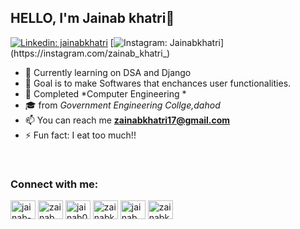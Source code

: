 ## HELLO, I'm Jainab khatri👋

[![Linkedin: jainabkhatri](https://img.shields.io/badge/-jainabkhatri-blue?style=flat-square&logo=Linkedin&logoColor=white&link=https://www.linkedin.com/in/jainab-khatri/)](https://www.linkedin.com/in/jainab-khatri/)
[![Instagram: Jainabkhatri](https://img.shields.io/badge/Jainabkhatri-red?&style=flat-square&logo=instagram&logoColor=white&link=https://instagram.com/zainab_khatri_)](https://instagram.com/zainab_khatri_)

- 🔭 Currently learning on DSA and Django
- 🌱 Goal is to make Softwares that enchances user functionalities.
- 🦾 Completed *Computer Engineering *
- 🎓 from *Government Engineering Collge,dahod*
- 📫 You can reach me **zainabkhatri17@gmail.com**
- ⚡ Fun fact: I eat too much!!

<br>
<h3 align="left">Connect with me:</h3>
<p align="left">
<a href="https://linkedin.com/in/jainab-khatri" target="blank"><img align="center" src="https://raw.githubusercontent.com/rahuldkjain/github-profile-readme-generator/master/src/images/icons/Social/linked-in-alt.svg" alt="jainab-khatri" height="30" width="40" /></a>
<a href="https://instagram.com/zainab_khatri_" target="blank"><img align="center" src="https://raw.githubusercontent.com/rahuldkjain/github-profile-readme-generator/master/src/images/icons/Social/instagram.svg" alt="zainab_khatri_" height="30" width="40" /></a>
<a href="https://www.codechef.com/users/jainab02" target="blank"><img align="center" src="https://cdn.jsdelivr.net/npm/simple-icons@3.1.0/icons/codechef.svg" alt="jainab02" height="30" width="40" /></a>
<a href="https://www.hackerrank.com/zainabkhatri17" target="blank"><img align="center" src="https://raw.githubusercontent.com/rahuldkjain/github-profile-readme-generator/master/src/images/icons/Social/hackerrank.svg" alt="zainabkhatri17" height="30" width="40" /></a>
<a href="https://www.leetcode.com/jainab_khatri" target="blank"><img align="center" src="https://raw.githubusercontent.com/rahuldkjain/github-profile-readme-generator/master/src/images/icons/Social/leet-code.svg" alt="jainab_khatri" height="30" width="40" /></a>
<a href="https://auth.geeksforgeeks.org/user/zainabkhatri17" target="blank"><img align="center" src="https://raw.githubusercontent.com/rahuldkjain/github-profile-readme-generator/master/src/images/icons/Social/geeks-for-geeks.svg" alt="zainabkhatri17" height="30" width="40" /></a>
</p>
